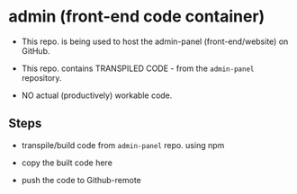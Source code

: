 # admin (front-end code container)

 - This repo. is being used to host the admin-panel (front-end/website) on GitHub.

 - This repo. contains TRANSPILED CODE - from the `admin-panel` repository.

 - NO actual (productively) workable code.


## Steps

  - transpile/build code from `admin-panel` repo. using npm

  - copy the built code here

  - push the code to Github-remote

